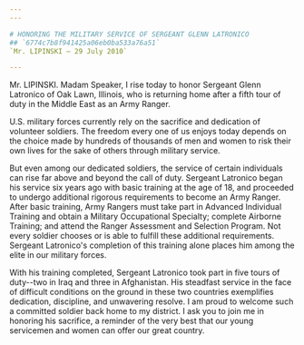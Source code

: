 ```yaml
---
---

# HONORING THE MILITARY SERVICE OF SERGEANT GLENN LATRONICO
## `6774c7b8f941425a06eb0ba533a76a51`
`Mr. LIPINSKI — 29 July 2010`

---
```



Mr. LIPINSKI. Madam Speaker, I rise today to honor Sergeant Glenn 
Latronico of Oak Lawn, Illinois, who is returning home after a fifth 
tour of duty in the Middle East as an Army Ranger.

U.S. military forces currently rely on the sacrifice and dedication 
of volunteer soldiers. The freedom every one of us enjoys today depends 
on the choice made by hundreds of thousands of men and women to risk 
their own lives for the sake of others through military service.

But even among our dedicated soldiers, the service of certain 
individuals can rise far above and beyond the call of duty. Sergeant 
Latronico began his service six years ago with basic training at the 
age of 18, and proceeded to undergo additional rigorous requirements to 
become an Army Ranger. After basic training, Army Rangers must take 
part in Advanced Individual Training and obtain a Military Occupational 
Specialty; complete Airborne Training; and attend the Ranger Assessment 
and Selection Program. Not every soldier chooses or is able to fulfill 
these additional requirements. Sergeant Latronico's completion of this 
training alone places him among the elite in our military forces.

With his training completed, Sergeant Latronico took part in five 
tours of duty--two in Iraq and three in Afghanistan. His steadfast 
service in the face of difficult conditions on the ground in these two 
countries exemplifies dedication, discipline, and unwavering resolve. I 
am proud to welcome such a committed soldier back home to my district. 
I ask you to join me in honoring his sacrifice, a reminder of the very 
best that our young servicemen and women can offer our great country.
